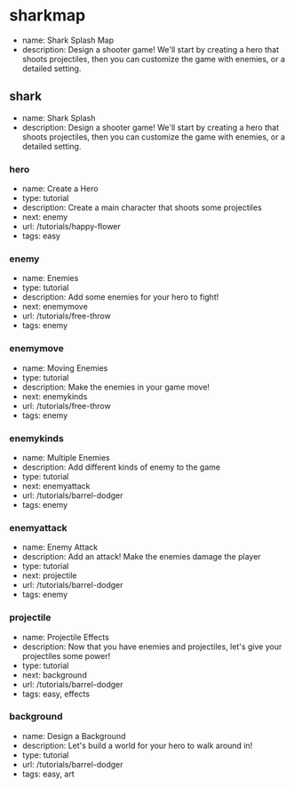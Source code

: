 # sharkmap
* name: Shark Splash Map
* description: Design a shooter game! We'll start by creating a hero that shoots projectiles, then you can customize the game with enemies, or a detailed setting.

## shark
* name: Shark Splash
* description: Design a shooter game! We'll start by creating a hero that shoots projectiles, then you can customize the game with enemies, or a detailed setting.

### hero

* name: Create a Hero
* type: tutorial
* description: Create a main character that shoots some projectiles
* next: enemy
* url: /tutorials/happy-flower
* tags: easy

### enemy

* name: Enemies
* type: tutorial
* description: Add some enemies for your hero to fight!
* next: enemymove
* url: /tutorials/free-throw
* tags: enemy

### enemymove

* name: Moving Enemies
* type: tutorial
* description: Make the enemies in your game move!
* next: enemykinds
* url: /tutorials/free-throw
* tags: enemy

### enemykinds

* name: Multiple Enemies
* description: Add different kinds of enemy to the game
* type: tutorial
* next: enemyattack
* url: /tutorials/barrel-dodger
* tags: enemy

### enemyattack

* name: Enemy Attack
* description: Add an attack! Make the enemies damage the player
* type: tutorial
* next: projectile
* url: /tutorials/barrel-dodger
* tags: enemy

### projectile

* name: Projectile Effects
* description: Now that you have enemies and projectiles, let's give your projectiles some power!
* type: tutorial
* next: background
* url: /tutorials/barrel-dodger
* tags: easy, effects

### background

* name: Design a Background
* description: Let's build a world for your hero to walk around in!
* type: tutorial
* url: /tutorials/barrel-dodger
* tags: easy, art